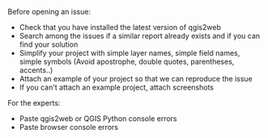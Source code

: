 Before opening an issue:
- Check that you have installed the latest version of qgis2web
- Search among the issues if a similar report already exists and if you can find your solution
- Simplify your project with simple layer names, simple field names, simple symbols (Avoid apostrophe, double quotes, parentheses, accents..)
- Attach an example of your project so that we can reproduce the issue
- If you can't attach an example project, attach screenshots

For the experts:
- Paste qgis2web or QGIS Python console errors
- Paste browser console errors
